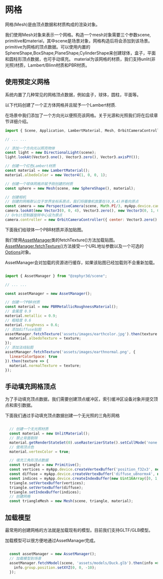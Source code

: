 # 网格

网格(Mesh)是由顶点数据和材质构成的渲染对象。

我们使用Mesh对象来表示一个网格。构造一个mesh对象需要三个参数scene, primitive和material，其中scene是场景对象，网格构造后将会添加到该场景。
primitive为网格的顶点数据。可以使用内置的SphereShape,BoxShape,PlaneShape,CylinderShape来创建球体，盒子，平面和圆柱形顶点数据，也可手动填充。
material为该网格的材质，我们支持unlit(非光照)材质，Lambert/Blinn材质和PBR材质。

## 使用预定义网格

系统内置了几种常见的网格顶点数据，例如盒子，球体，圆柱，平面等。

以下代码创建了一个正方体网格并且赋予一个Lambert材质.

在场景中我们添加了一个方向光以便照亮该网格。关于光源和光照我们将在后续章节详细介绍。

```javascript
import { Scene, Application, LambertMaterial, Mesh, OrbitCameraController, PerspectiveCamera, BoxShape } from '@zephyr3d/scene';

// ... ...

// 添加一个方向光以照亮物体
const light = new DirectionalLight(scene);
light.lookAt(Vector3.one(), Vector3.zero(), Vector3.axisPY());

// 创建一个红色Lambert材质
const material = new LambertMaterial();
material.albedoColor = new Vector4(1, 0, 0, 1);

// 创建一个球体网格并赋予刚创建的材质
const sphere = new Mesh(scene, new SphereShape(), material);

// 创建相机
// 创建的网格默认位于世界坐标系原点，我们将摄像机放置在(0,0,4)并看向原点
const camera = new PerspectiveCamera(scene, Math.PI/3, myApp.device.canvas.width/myApp.device.canvas.height, 1, 100);
camera.lookAt(new Vector3(0, 0, 4), Vector3.zero(), new Vector3(0, 1, 0));
// Orbit控制器旋转中心设为原点
camera.controller = new OrbitCameraController({ center: Vector3.zero() });

```

<div class="showcase" case="tut-5"></div>

下面我们给球体一个PBR材质并添加贴图。

我们使用[AssetManager](/doc/markdown/./scene.assetmanager)类的fetchTexture()方法加载贴图。<br>
[AssetManager.fetchTexture()](/doc/markdown/./scene.assetmanager.fetchtexture)方法接受一个URL地址参数以及一个可选的[Options](/doc/markdown/./scene.texturefetchoptions)对象。<br>

AssetManager会对加载的资源进行缓存，如果该贴图已经加载则不会重新加载。


```javascript

import { AssetManager } from "@zephyr3d/scene";

// ... ...

const assetManager = new AssetManager();

// 创建一个PBR材质
const material = new PBRMetallicRoughnessMaterial();
// 金属度 0.9
material.metallic = 0.9;
// 粗糙度 0.6
material.roughness = 0.6;
// 添加diffuse贴图
assetManager.fetchTexture('assets/images/earthcolor.jpg').then(texture => {
  material.albedoTexture = texture;
});
// 添加法线贴图
assetManager.fetchTexture('assets/images/earthnormal.png', {
  linearColorSpace: true
}).then(texture => {
  material.normalTexture = texture;
});

```

<div class="showcase" case="tut-6"></div>

## 手动填充网格顶点

为了手动填充顶点数据，我们需要创建顶点缓冲区，索引缓冲区设备对象并提交顶点和索引数据。

下面我们通过手动填充顶点数据创建一个无光照的三角形网格

```javascript

  // 创建一个无光照材质
  const material = new UnlitMaterial();
  // 禁止背面剔除
  material.getRenderStateSet(0).useRasterizerState().setCullMode('none');
  // 使用顶点色
  material.vertexColor = true;

  // 填充三角形顶点数据
  const triangle = new Primitive();
  const vertices = myApp.device.createVertexBuffer('position_f32x3', new Float32Array([2, -2, 0, 0, 2, 0, -2, -2, 0]));
  const diffuse = myApp.device.createVertexBuffer('diffuse_u8normx4', new Uint8Array([255, 0, 0, 255, 0, 255, 0, 255, 0, 0, 255, 255]));
  const indices = myApp.device.createIndexBuffer(new Uint16Array([0, 1, 2]));
  triangle.setVertexBuffer(vertices);
  triangle.setVertexBuffer(diffuse);
  triangle.setIndexBuffer(indices);
  // 创建网格
  const triangleMesh = new Mesh(scene, triangle, material);

```
<div class="showcase" case="tut-9"></div>

## 加载模型

最常用的创建网格的方法就是加载现有的模型。目前我们支持GLTF/GLB模型。

加载模型可以很方便地通过AssetManager完成。

```javascript

  const assetManager = new AssetManager();
  // 加载模型到场景
  assetManager.fetchModel(scene, 'assets/models/Duck.glb').then(info => {
    info.group.position.setXYZ(0, 0, -10);
  });

```

<div class="showcase" case="tut-10"></div>
